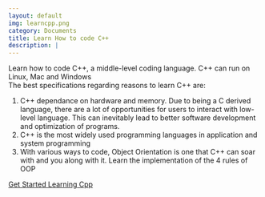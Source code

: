 ```yaml
---
layout: default
img: learncpp.png
category: Documents
title: Learn How to code C++
description: |
---
```

  Learn how to code C++, a middle-level coding language. C++ can run on Linux, Mac and Windows  
  The best specifications regarding reasons to learn C++ are:  
  
1. C++ dependance on hardware and memory. Due to being a C derived language, there are a lot of opportunities for users to interact with low-level language. This can inevitably lead to better software development and optimization of programs.  
2. C++ is the most widely used programming languages in application and system programming  
3. With various ways to code, Object Orientation is one that C++ can soar with and you along with it. Learn the implementation of the 4 rules of OOP

[Get Started Learning Cpp](https://www.learncpp.markinfo.dev/)
